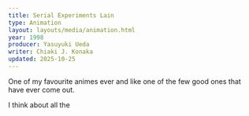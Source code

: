 ```yaml
---
title: Serial Experiments Lain
type: Animation
layout: layouts/media/animation.html
year: 1998
producer: Yasuyuki Ueda
writer: Chiaki J. Konaka
updated: 2025-10-25
---
```


One of my favourite animes ever and like one of the few good ones that have ever come out.

I think about all the 




